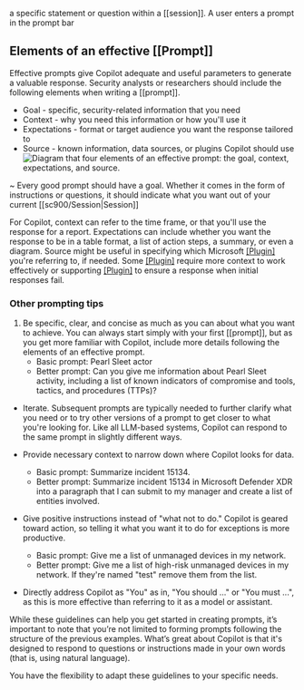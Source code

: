 a specific statement or question within a [[session]]. A user enters a prompt in the prompt bar
## Elements of an effective [[Prompt]]
Effective prompts give Copilot adequate and useful parameters to generate a valuable response. Security analysts or researchers should include the following elements when writing a [[prompt]].
- Goal - specific, security-related information that you need
- Context - why you need this information or how you'll use it
- Expectations - format or target audience you want the response tailored to
- Source - known information, data sources, or plugins Copilot should use![Diagram that four elements of an effective prompt: the goal, context, expectations, and source.](https://learn.microsoft.com/en-us/training/wwl-sci/security-copilot-getting-started/media/effective-prompts.png)

~ Every good prompt should have a goal. Whether it comes in the form of instructions or questions, it should indicate what you want out of your current [[sc900/Session|Session]]

For Copilot, context can refer to the time frame, or that you'll use the response for a report. Expectations can include whether you want the response to be in a table format, a list of action steps, a summary, or even a diagram. Source might be useful in specifying which Microsoft [[Plugin]](s) you're referring to, if needed. Some [[Plugin]](s) require more context to work effectively or supporting [[Plugin]](s) to ensure a response when initial responses fail.
### Other prompting tips
1. Be specific, clear, and concise as much as you can about what you want to achieve. You can always start simply with your first [[prompt]], but as you get more familiar with Copilot, include more details following the elements of an effective prompt.
    - Basic prompt: Pearl Sleet actor
    - Better prompt: Can you give me information about Pearl Sleet activity, including a list of known indicators of compromise and tools, tactics, and procedures (TTPs)?

- Iterate. Subsequent prompts are typically needed to further clarify what you need or to try other versions of a prompt to get closer to what you're looking for. Like all LLM-based systems, Copilot can respond to the same prompt in slightly different ways.
    
- Provide necessary context to narrow down where Copilot looks for data.
    
    - Basic prompt: Summarize incident 15134.
    - Better prompt: Summarize incident 15134 in Microsoft Defender XDR into a paragraph that I can submit to my manager and create a list of entities involved.
- Give positive instructions instead of "what not to do." Copilot is geared toward action, so telling it what you want it to do for exceptions is more productive.
    
    - Basic prompt: Give me a list of unmanaged devices in my network.
    - Better prompt: Give me a list of high-risk unmanaged devices in my network. If they're named "test" remove them from the list.
- Directly address Copilot as "You" as in, "You should ..." or "You must ...", as this is more effective than referring to it as a model or assistant.
    

While these guidelines can help you get started in creating prompts, it’s important to note that you’re not limited to forming prompts following the structure of the previous examples. What’s great about Copilot is that it's designed to respond to questions or instructions made in your own words (that is, using natural language).

You have the flexibility to adapt these guidelines to your specific needs.